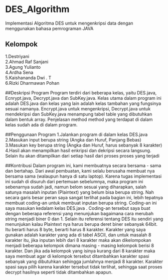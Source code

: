 # DES_Algorithm
Implementasi Algoritma DES untuk mengenkripsi data dengan menggunakan bahasa pemrograman JAVA

## Kelompok
1.Destriyani
<br>2.Ahmad Raf Sanjani
<br>3.Agung Yulianto
<br>4.Ardha Sena
<br>5.Kaishananda Dwi . T
<br>6.Rizki Dharmawan Pohan

##Deskripsi Program
Program terdiri dari beberapa kelas, yaitu DES.java, Ecnrypt.java, Decrypt.java dan SubKey.java. Kelas utama dalam program ini adalah DES.java dan kelas yang lain adalah kelas tambahan yang fungsinya sesuai namanya. Encrypt.java untuk mengenkripsi, Decrypt.java untuk mendekripsi dan SubKey.java menampung tabel table yang dibutuhkan dalam bentuk array. Penjelasan method method yang terdapat di dalam kelas sudah ada di dalam program.

##Penggunaan Program
1.Jalankan program di dalam kelas DES.java
<br>2.Masukan input berupa string (Angka dan Huruf, Panjang Bebas)
<br>3.Masukan key berupa string (Angka dan Huruf, harus sebanyak 8 karakter)
<br>4.Hasil akan menampilkan hasil enkripsi dan dekripsi secara langsung. Selain itu akan ditampilkan dari setiap hasil dari proses proses yang terjadi

##Kontribusi
Dalam program ini, kami membuatnya secara bersama - sama dan bertahap. Dari awal pembuatan, kami selalu berusaha membuat nya bersama sama (walaupun hanya di satu laptop). Karena tugas implementasi ini sudah di disuruh dari pertemuan sebelumnya, maka program ini sebenarnya sudah jadi, namun belom sesuai yang diharapkan, salah satunya masalah inputan (Plaintext) yang belum bisa berupa string. Nah secara garis besar peran saya sangat terlihat pada bagian ini, lebih tepatnya membuat coding-an untuk membuat inputan berupa string. Coding-an ini saya masukan kedalam kelas DES.java . Coding-an tersebut saya buat dengan beberapa referensi yang menunjukan bagaimana cara merubah string menjadi biner 0 dan 1. Selain itu referensi tentang DES itu sendiri yang menunjukan kalau Plaintext nya harus berupa deret biner sebanyak 64bit. Itu berarti harus 8 byte, berarti harus 8 karakter. Karakter yang saya gunakan adalah karakter yang ada di tabel ASCII, dan untuk masalah 8 karakter itu, jika inputan lebih dari 8 karakter maka akan dikelompokan menjadi beberapa kelompok dimana masing - masing kelompok berisi 8 karakter. Dan jika ada kelompok yang isinya kurang dari 8 karakter maka saya membuat agar di kelompok tersebut ditambahkan karakter spasi sebanyak yang dibutuhkan sehingga jumlahnya menjadi 8 karakter. Karakter spasi saya pilih karena karakter tersebut tidak terlihat, sehingga saat proses decrypt hasilnya seperti tidak ditambahkan apapun. 
